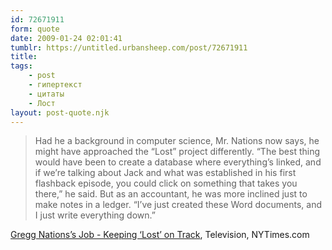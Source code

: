 ```yaml
---
id: 72671911
form: quote
date: 2009-01-24 02:01:41
tumblr: https://untitled.urbansheep.com/post/72671911
title: 
tags:
    - post
    - гипертекст
    - цитаты
    - Лост
layout: post-quote.njk
---
```


<blockquote>
Had he a background in computer science, Mr. Nations now says, he might have approached the “Lost” project differently. “The best thing would have been to create a database where everything’s linked, and if we’re talking about Jack and what was established in his first flashback episode, you could click on something that takes you there,” he said. But as an accountant, he was more inclined just to make notes in a ledger. “I’ve just created these Word documents, and I just write everything down.”
</blockquote>

<a href="http://www.nytimes.com/2009/01/18/arts/television/18wyat.html?_r=1&amp;pagewanted=1&amp;sq=lost%20script%20co-ordinator&amp;st=cse&amp;scp=1">Gregg Nations’s Job - Keeping ‘Lost’ on Track</a>, Television, NYTimes.com
